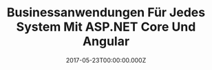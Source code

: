 ---
title: Businessanwendungen Für Jedes System Mit ASP.NET Core Und Angular
date: 2017-05-23T00:00:00.000Z
image: speaking.jpg
event: .NET-Day Schweiz
tags: [Angular,ASP.NET Core,Web,Development]
category: talks
---